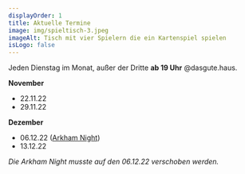 ```yaml
---
displayOrder: 1
title: Aktuelle Termine
image: img/spieltisch-3.jpeg
imageAlt: Tisch mit vier Spielern die ein Kartenspiel spielen
isLogo: false
---
```

Jeden Dienstag im Monat, außer der Dritte **ab 19 Uhr** @dasgute.haus.

**November**

* 22.11.22 
* 29.11.22

**Dezember**

* 06.12.22 ([Arkham Night](https://asmodee.de/news/arkham-nights-2022))
* 13.12.22

*Die Arkham Night musste auf den 06.12.22 verschoben werden.*